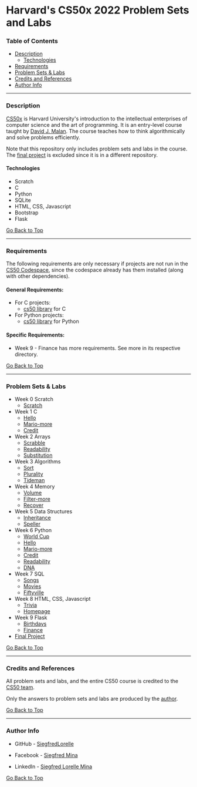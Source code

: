 # Harvard's CS50x 2022 Problem Sets and Labs

### Table of Contents

- [Description](#description)
    - [Technologies](#technologies)
- [Requirements](#requirements)
- [Problem Sets & Labs](#problem-sets--labs)
- [Credits and References](#credits-and-references)
- [Author Info](#author-info)

---
### Description

[CS50x](https://cs50.harvard.edu/x) is Harvard University's introduction to the intellectual enterprises of computer science and the art of programming. It is an entry-level course taught by [David J. Malan](https://cs.harvard.edu/malan/). The course teaches how to think algorithmically and solve problems efficiently.

Note that this repository only includes problem sets and labs in the course. The [final project](https://github.com/SiegfredLorelle/compiled-50) is excluded since it is in a different repository.

#### Technologies

- Scratch
- C
- Python
- SQLite
- HTML, CSS, Javascript
- Bootstrap
- Flask

[Go Back to Top](#harvards-cs50x-2022-problem-sets-and-labs)

---

### Requirements

The following requirements are only necessary if projects are not run in the [CS50 Codespace](https://cs50.readthedocs.io/code/), since the codespace already has them installed (along with other dependencies).

#### General Requirements:

- For C projects:
    - [cs50 library](https://cs50.readthedocs.io/libraries/cs50/c/) for C
- For Python projects:
    - [cs50 library](https://cs50.readthedocs.io/libraries/cs50/python/) for Python

#### Specific Requirements:

- Week 9 - Finance has more requirements. See more in its respective directory.

[Go Back to Top](#harvards-cs50x-2022-problem-sets-and-labs)

---

### Problem Sets & Labs

- Week 0 Scratch
    - [Scratch](https://cs50.harvard.edu/x/2022/psets/0/scratch/)
- Week 1 C
    - [Hello](https://cs50.harvard.edu/x/2022/psets/1/hello/)
    - [Mario-more](https://cs50.harvard.edu/x/2022/psets/1/mario/more/)
    - [Credit](https://cs50.harvard.edu/x/2022/psets/1/credit/)
- Week 2 Arrays
    - [Scrabble](https://cs50.harvard.edu/x/2022/labs/2/)
    - [Readability](https://cs50.harvard.edu/x/2022/psets/2/readability/)
    - [Substitution](https://cs50.harvard.edu/x/2022/psets/2/substitution/)
- Week 3 Algorithms
    - [Sort](https://cs50.harvard.edu/x/2022/labs/3/)
    - [Plurality](https://cs50.harvard.edu/x/2022/psets/3/plurality/)
    - [Tideman](https://cs50.harvard.edu/x/2022/psets/3/tideman/)
- Week 4 Memory
    - [Volume](https://cs50.harvard.edu/x/2022/labs/4/)
    - [Filter-more](https://cs50.harvard.edu/x/2022/psets/4/filter/more/)
    - [Recover](https://cs50.harvard.edu/x/2022/psets/4/recover/)
- Week 5 Data Structures
    - [Inheritance](https://cs50.harvard.edu/x/2022/labs/5/)
    - [Speller](https://cs50.harvard.edu/x/2022/psets/5/speller/)
- Week 6 Python
    - [World Cup](https://cs50.harvard.edu/x/2022/labs/6/)
    - [Hello](https://cs50.harvard.edu/x/2022/psets/6/hello/)
    - [Mario-more](https://cs50.harvard.edu/x/2022/psets/6/mario/more/)
    - [Credit](https://cs50.harvard.edu/x/2022/psets/6/credit/)
    - [Readability](https://cs50.harvard.edu/x/2022/psets/6/readability/)
    - [DNA](https://cs50.harvard.edu/x/2022/psets/6/dna/)
- Week 7 SQL
    - [Songs](https://cs50.harvard.edu/x/2022/labs/7/)
    - [Movies](https://cs50.harvard.edu/x/2022/psets/7/movies/)
    - [Fiftyville](https://cs50.harvard.edu/x/2022/psets/7/fiftyville/)
- Week 8 HTML, CSS, Javascript
    - [Trivia](https://cs50.harvard.edu/x/2022/labs/8/)
    - [Homepage](https://cs50.harvard.edu/x/2022/psets/8/homepage/)
- Week 9 Flask
    - [Birthdays](https://cs50.harvard.edu/x/2022/labs/9/)
    - [Finance](https://cs50.harvard.edu/x/2022/psets/9/finance/)
- [Final Project](https://github.com/SiegfredLorelle/compiled-50)

[Go Back to Top](#harvards-cs50x-2022-problem-sets-and-labs)

---

### Credits and References

All problem sets and labs, and the entire CS50 course is credited to the [CS50 team](https://cs50.harvard.edu/x/2022/).

Only the answers to problem sets and labs are produced by the [author](#author-info).

[Go Back to Top](#harvards-cs50x-2022-problem-sets-and-labs)

---

### Author Info

- GitHub - [SiegfredLorelle](https://github.com/SiegfredLorelle)

- Facebook - [Siegfred Mina](https://www.facebook.com/profile.php?id=1718881634)

- LinkedIn - [Siegfred Lorelle Mina](https://www.linkedin.com/in/siegfred-lorelle-mina-b4900b167)

[Go Back to Top](#harvards-cs50x-2022-problem-sets-and-labs)